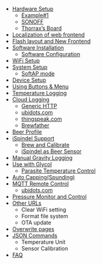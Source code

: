 * [Hardware Setup](HardwareGeneral.md)
  * [Example#1](HardwareExample1.md)
  * [SONOFF](HarddwareSONOFF.md)
  * [Thorrax’s Board](https://github.com/thorrak/brewpi-esp8266)
* [Localization of web frontend](LocalizationWebPage.md)
* [Flash layout and New Frontend](FlashLayoutAndNewUI.md)
* [Software Installation](SoftwareInstallation.md)
  * [Software Configuration](SoftwareConfiguration.md)
* [WiFi Setup](WiFiSetupV32.md)
* [System Setup](SystemSetup.md)
  * [SoftAP mode](SoftAPMode.md)
* [Device Setup](DeviceSetup.md)
* [Using Buttons & Menu](UsingButtonsAndUI.md)
* [Temperature Logging](TemperatureLogging.md)
* [Cloud Logging](CloudLogging.md)
  * [Generic HTTP](GenericHttpLogging.md)
  * [ubidots.com](ubidots.md)
  * [thingspeak.com](thingspeak.md)
  * [Brewfather](brewfather.md)
* [Beer Profile](BeerProfile.md)
* [iSpindel Support](iSpindelSupport.md)
  * [Brew and Calibrate](BrewNCalibrate.md)
  * [iSpindel as Beer Sensor](iSpindelAsSensor.md)
* [Manual Gravity Logging](ManualGravityInput.md)
* [Use with Glycol](glycol.md)
  * [Parasite Temperature Control](ParasiteTemperatureControl.md)
* [Auto Capping(Spunding)](AutoSpunding.md)
* [MQTT Remote Control](MQTT.md)
  * [ubidots.com](MQTT.ubidots.md)
* [Pressure Monitor and Control](PressureMonitor.md)
* [Other URLs](OtherUrl.md)
  * Clear WiFi setting
  * Format file system
  * OTA update
* [Overwrite pages](OverwritePages.md)
* [JSON Commands](JsonCommand.md)
  * Temperature Unit
  * Sensor Calibration
* [FAQ](FAQ.md)